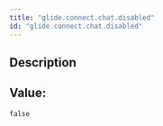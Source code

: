 ```yaml
---
title: "glide.connect.chat.disabled"
id: "glide.connect.chat.disabled"
---
```

## Description



## Value: 
```
false
```